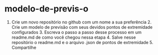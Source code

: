 # modelo-de-previs-o
1. Crie um novo repositório no github com um nome a sua preferência 2. Crie um modelo de previsão com seus devidos pontos de extremidade configurados 3. Escreva o passo a passo desse processo em um readme.md de como você chegou nessa etapa 4. Salve nesse repositório o readme.md e o arquivo .json de pontos de extremidade 5. Compartilhe
